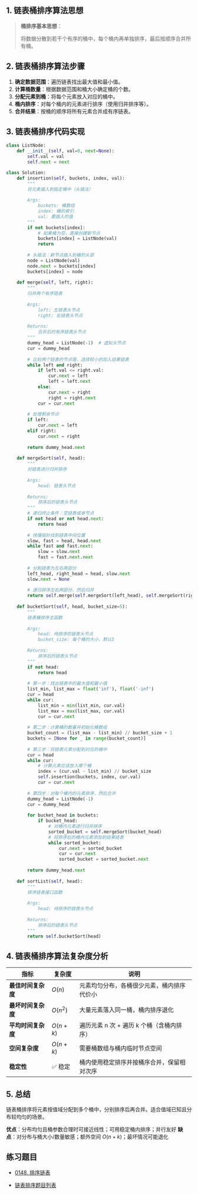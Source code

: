 ## 1. 链表桶排序算法思想

> **桶排序基本思想**：
> 
> 将数据分散到若干个有序的桶中，每个桶内再单独排序，最后按顺序合并所有桶。


## 2. 链表桶排序算法步骤

1. **确定数据范围**：遍历链表找出最大值和最小值。
2. **计算桶数量**：根据数据范围和桶大小确定桶的个数。
3. **分配元素到桶**：将每个元素放入对应的桶中。
4. **桶内排序**：对每个桶内的元素进行排序（使用归并排序等）。
5. **合并结果**：按桶的顺序将所有元素合并成有序链表。

## 3. 链表桶排序代码实现

```python
class ListNode:
    def __init__(self, val=0, next=None):
        self.val = val
        self.next = next

class Solution:
    def insertion(self, buckets, index, val):
        """
        将元素插入到指定桶中（头插法）
        
        Args:
            buckets: 桶数组
            index: 桶的索引
            val: 要插入的值
        """
        if not buckets[index]:
            # 如果桶为空，直接创建新节点
            buckets[index] = ListNode(val)
            return
        
        # 头插法：新节点插入到桶的头部
        node = ListNode(val)
        node.next = buckets[index]
        buckets[index] = node
        
    def merge(self, left, right):
        """
        归并两个有序链表
        
        Args:
            left: 左链表头节点
            right: 右链表头节点
            
        Returns:
            合并后的有序链表头节点
        """
        dummy_head = ListNode(-1)  # 虚拟头节点
        cur = dummy_head
        
        # 比较两个链表的节点值，选择较小的加入结果链表
        while left and right:
            if left.val <= right.val:
                cur.next = left
                left = left.next
            else:
                cur.next = right
                right = right.next
            cur = cur.next
            
        # 处理剩余节点
        if left:
            cur.next = left
        elif right:
            cur.next = right
            
        return dummy_head.next
    
    def mergeSort(self, head):
        """
        对链表进行归并排序
        
        Args:
            head: 链表头节点
            
        Returns:
            排序后的链表头节点
        """
        # 递归终止条件：空链表或单节点
        if not head or not head.next:
            return head
        
        # 快慢指针找到链表中间位置
        slow, fast = head, head.next
        while fast and fast.next:
            slow = slow.next 
            fast = fast.next.next 
            
        # 分割链表为左右两部分
        left_head, right_head = head, slow.next 
        slow.next = None
        
        # 递归排序左右两部分，然后归并
        return self.merge(self.mergeSort(left_head), self.mergeSort(right_head))        
    
    def bucketSort(self, head, bucket_size=5):
        """
        链表桶排序主函数
        
        Args:
            head: 待排序的链表头节点
            bucket_size: 每个桶的大小，默认5
            
        Returns:
            排序后的链表头节点
        """
        if not head:
            return head
        
        # 第一步：找出链表中的最大值和最小值
        list_min, list_max = float('inf'), float('-inf')
        cur = head
        while cur:
            list_min = min(list_min, cur.val)
            list_max = max(list_max, cur.val)
            cur = cur.next
            
        # 第二步：计算桶的数量并初始化桶数组
        bucket_count = (list_max - list_min) // bucket_size + 1
        buckets = [None for _ in range(bucket_count)]
        
        # 第三步：将链表元素分配到对应的桶中
        cur = head
        while cur:
            # 计算元素应该放入哪个桶
            index = (cur.val - list_min) // bucket_size
            self.insertion(buckets, index, cur.val)
            cur = cur.next
            
        # 第四步：对每个桶内的元素排序，然后合并
        dummy_head = ListNode(-1)
        cur = dummy_head
        
        for bucket_head in buckets:
            if bucket_head:
                # 对桶内元素进行归并排序
                sorted_bucket = self.mergeSort(bucket_head)
                # 将排序后的桶内元素添加到结果链表
                while sorted_bucket:
                    cur.next = sorted_bucket
                    cur = cur.next
                    sorted_bucket = sorted_bucket.next
                
        return dummy_head.next
    
    def sortList(self, head):
        """
        排序链表接口函数
        
        Args:
            head: 待排序的链表头节点
            
        Returns:
            排序后的链表头节点
        """
        return self.bucketSort(head)
```

## 4. 链表桶排序算法复杂度分析

| 指标 | 复杂度 | 说明 |
|------|--------|------|
| **最佳时间复杂度** | $O(n)$ | 元素均匀分布，各桶很少元素，桶内排序代价小 |
| **最坏时间复杂度** | $O(n^2)$ | 大量元素落入同一桶，桶内排序退化 |
| **平均时间复杂度** | $O(n + k)$ | 遍历元素 n 次 + 遍历 k 个桶（含桶内排序） |
| **空间复杂度** | $O(n + k)$ | 需要桶数组与桶内临时节点空间 |
| **稳定性** | ✅ 稳定 | 桶内使用稳定排序并按桶序合并，保留相对次序 |

## 5. 总结

链表桶排序将元素按值域分配到多个桶中，分别排序后再合并。适合值域已知且分布较均匀的场景。

**优点**：分布均匀且桶参数合理时可接近线性；可用稳定桶内排序；并行友好
**缺点**：对分布与桶大小/数量敏感；额外空间 $O(n+k)$；最坏情况可能退化

## 练习题目

- [0148. 排序链表](https://github.com/ITCharge/AlgoNote/tree/main/docs/solutions/0100-0199/sort-list.md)

- [链表排序题目列表](https://github.com/ITCharge/AlgoNote/tree/main/docs/00_preface/00_06_categories_list.md#%E9%93%BE%E8%A1%A8%E6%8E%92%E5%BA%8F%E9%A2%98%E7%9B%AE)